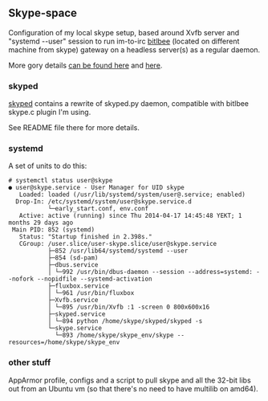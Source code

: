 Skype-space
--------------------

Configuration of my local skype setup, based around Xvfb server and "systemd
--user" session to run im-to-irc [bitlbee](http://bitlbee.org/) (located on
different machine from skype) gateway on a headless server(s) as a regular
daemon.

More gory details [can be found
here](http://blog.fraggod.net/2013/01/27/skype-to-irc-gateway-on-a-headless-server-as-a-systemd-user-session-daemon.html)
and
[here](http://blog.fraggod.net/2013/01/28/headless-skype-to-irc-gateway-part-3-bitlbee-skyped.html).


### skyped

[skyped](https://github.com/mk-fg/skype-space/tree/master/skyped) contains a
rewrite of skyped.py daemon, compatible with bitlbee skype.c plugin I'm using.

See README file there for more details.


### systemd

A set of units to do this:

	# systemctl status user@skype
	● user@skype.service - User Manager for UID skype
	   Loaded: loaded (/usr/lib/systemd/system/user@.service; enabled)
	  Drop-In: /etc/systemd/system/user@skype.service.d
	           └─early_start.conf, env.conf
	   Active: active (running) since Thu 2014-04-17 14:45:48 YEKT; 1 months 29 days ago
	 Main PID: 852 (systemd)
	   Status: "Startup finished in 2.398s."
	   CGroup: /user.slice/user-skype.slice/user@skype.service
	           ├─852 /usr/lib64/systemd/systemd --user
	           ├─854 (sd-pam)
	           ├─dbus.service
	           │ └─992 /usr/bin/dbus-daemon --session --address=systemd: --nofork --nopidfile --systemd-activation
	           ├─fluxbox.service
	           │ └─961 /usr/bin/fluxbox
	           ├─Xvfb.service
	           │ └─895 /usr/bin/Xvfb :1 -screen 0 800x600x16
	           ├─skyped.service
	           │ └─894 python /home/skype/skyped/skyped -s
	           └─skype.service
	             └─893 /home/skype/skype_env/skype --resources=/home/skype/skype_env


### other stuff

AppArmor profile, configs and a script to pull skype and all the 32-bit libs out
from an Ubuntu vm (so that there's no need to have multilib on amd64).
